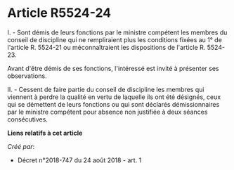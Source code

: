 # Article R5524-24

I. - Sont démis de leurs fonctions par le ministre compétent les membres du conseil de discipline qui ne rempliraient plus
les conditions fixées au 1° de l'article R. 5524-21 ou méconnaîtraient les dispositions de l'article R. 5524-23.

Avant d'être démis de ses fonctions, l'intéressé est invité à présenter ses observations.

II. - Cessent de faire partie du conseil de discipline les membres qui viennent à perdre la qualité en vertu de laquelle ils
ont été désignés, ceux qui se démettent de leurs fonctions ou qui sont déclarés démissionnaires par le ministre compétent
pour absence non justifiée à deux séances consécutives.

**Liens relatifs à cet article**

_Créé par_:

  - Décret n°2018-747 du 24 août 2018 - art. 1

